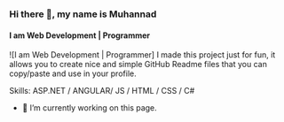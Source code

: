 

### Hi there 👋, my name is Muhannad
#### I am  Web Development | Programmer
![I am  Web Development | Programmer]
I made this project just for fun, it allows you to create nice and simple GitHub Readme files that you can copy/paste and use in your profile.

Skills: ASP.NET / ANGULAR/ JS / HTML / CSS / C#

- 🔭 I’m currently working on this page. 







<!--
**MoHaNaD-mjs/MohaNaD-mjs** is a ✨ _special_ ✨ repository because its `README.md` (this file) appears on your GitHub profile.

Here are some ideas to get you started:

- 🔭 I’m currently working on ...
- 🌱 I’m currently learning ...
- 👯 I’m looking to collaborate on ...
- 🤔 I’m looking for help with ...
- 💬 Ask me about ...
- 📫 How to reach me: ...
- 😄 Pronouns: ...
- ⚡ Fun fact: ...
-->
